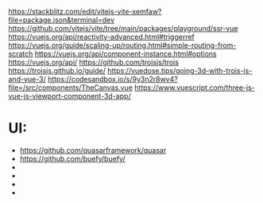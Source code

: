 https://stackblitz.com/edit/vitejs-vite-xemfaw?file=package.json&terminal=dev
https://github.com/vitejs/vite/tree/main/packages/playground/ssr-vue
https://vuejs.org/api/reactivity-advanced.html#triggerref
https://vuejs.org/guide/scaling-up/routing.html#simple-routing-from-scratch
https://vuejs.org/api/component-instance.html#options
https://vuejs.org/api/
https://github.com/troisjs/trois
https://troisjs.github.io/guide/
https://vuedose.tips/going-3d-with-trois-js-and-vue-3/
https://codesandbox.io/s/9y3n2r8wv4?file=/src/components/TheCanvas.vue
https://www.vuescript.com/three-js-vue-js-viewport-component-3d-app/



# UI:
- https://github.com/quasarframework/quasar
- https://github.com/buefy/buefy/
- 
- 
- 
- 






